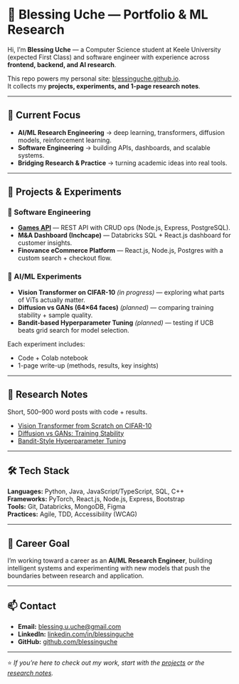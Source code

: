 # 🚀 Blessing Uche — Portfolio & ML Research  

Hi, I’m **Blessing Uche** — a Computer Science student at Keele University (expected First Class) and software engineer with experience across **frontend, backend, and AI research**.  

This repo powers my personal site: [blessinguche.github.io](https://blessinguche.github.io).  
It collects my **projects, experiments, and 1-page research notes**.  

---

## 🔬 Current Focus
- **AI/ML Research Engineering** → deep learning, transformers, diffusion models, reinforcement learning.  
- **Software Engineering** → building APIs, dashboards, and scalable systems.  
- **Bridging Research & Practice** → turning academic ideas into real tools.  

---

## 📂 Projects & Experiments  

### 🔹 Software Engineering
- **[Games API](https://blessing-games.onrender.com/api)** — REST API with CRUD ops (Node.js, Express, PostgreSQL).  
- **M&A Dashboard (Inchcape)** — Databricks SQL + React.js dashboard for customer insights.  
- **Finovance eCommerce Platform** — React.js, Node.js, Postgres with a custom search + checkout flow.  

### 🔹 AI/ML Experiments
- **Vision Transformer on CIFAR-10** *(in progress)* — exploring what parts of ViTs actually matter.  
- **Diffusion vs GANs (64×64 faces)** *(planned)* — comparing training stability + sample quality.  
- **Bandit-based Hyperparameter Tuning** *(planned)* — testing if UCB beats grid search for model selection.  

Each experiment includes:  
- Code + Colab notebook  
- 1-page write-up (methods, results, key insights)  

---

## 📝 Research Notes
Short, 500–900 word posts with code + results.  

- [Vision Transformer from Scratch on CIFAR-10](posts/2025-09-01-vit-cifar10.md)  
- [Diffusion vs GANs: Training Stability](posts/2025-09-15-diffusion-vs-gan.md)  
- [Bandit-Style Hyperparameter Tuning](posts/2025-09-29-bandit-hp.md)  

---

## 🛠️ Tech Stack
**Languages:** Python, Java, JavaScript/TypeScript, SQL, C++  
**Frameworks:** PyTorch, React.js, Node.js, Express, Bootstrap  
**Tools:** Git, Databricks, MongoDB, Figma  
**Practices:** Agile, TDD, Accessibility (WCAG)  

---

## 🎯 Career Goal
I’m working toward a career as an **AI/ML Research Engineer**, building intelligent systems and experimenting with new models that push the boundaries between research and application.  

---

## 📫 Contact
- **Email:** [blessing.u.uche@gmail.com](mailto:blessing.u.uche@gmail.com)  
- **LinkedIn:** [linkedin.com/in/blessinguche](https://linkedin.com/in/blessinguche)  
- **GitHub:** [github.com/blessinguche](https://github.com/blessinguche)  

---
⭐️ *If you’re here to check out my work, start with the [projects](#-projects--experiments) or the [research notes](#-research-notes).*  

